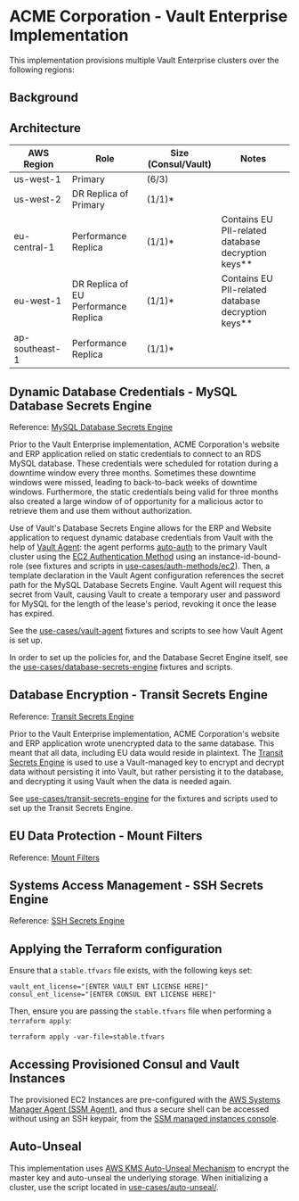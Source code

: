 # ACME Corporation - Vault Enterprise Implementation

This implementation provisions multiple Vault Enterprise clusters over the following regions:

## Background

## Architecture 

| AWS Region        | Role                                  | Size (Consul/Vault)   | Notes                                               |
| ----------------- | ------------------------------------- | --------------------- | --------------------------------------------------- |
| us-west-1         | Primary                               | (6/3)                 |                                                     |
| us-west-2         | DR Replica of Primary                 | (1/1)*                |                                                     |
| eu-central-1      | Performance Replica                   | (1/1)*                | Contains EU PII-related database decryption keys**  |
| eu-west-1         | DR Replica of EU Performance Replica  | (1/1)*                | Contains EU PII-related database decryption keys**  |
| ap-southeast-1    | Performance Replica                   | (1/1)*                |                                                     |

## Dynamic Database Credentials - MySQL Database Secrets Engine
Reference: [MySQL Database Secrets Engine](https://www.vaultproject.io/docs/secrets/databases/mssql/)

Prior to the Vault Enterprise implementation, ACME Corporation's website and ERP application relied on static credentials to connect to an RDS MySQL database. These credentials were scheduled for rotation during a downtime window every three months. Sometimes these downtime windows were missed, leading to back-to-back weeks of downtime windows. Furthermore, the static credentials being valid for three months also created a large window of of opportunity for a malicious actor to retrieve them and use them without authorization.

Use of Vault's Database Secrets Engine allows for the ERP and Website application to request dynamic database credentials from Vault with the help of [Vault Agent](https://www.vaultproject.io/docs/agent/): the agent performs [auto-auth](https://www.vaultproject.io/docs/agent/autoauth/) to the primary Vault cluster using the [EC2 Authentication Method](https://www.vaultproject.io/docs/auth/aws/) using an instance-id-bound-role (see fixtures and scripts in [use-cases/auth-methods/ec2](use-cases/auth-methods/ec2)). Then, a template declaration in the Vault Agent configuration references the secret path for the MySQL Database Secrets Engine. Vault Agent will request this secret from Vault, causing Vault to create a temporary user and password for MySQL for the length of the lease's period, revoking it once the lease has expired.

See the [use-cases/vault-agent](use-cases/vault-agent) fixtures and scripts to see how Vault Agent is set up.

In order to set up the policies for, and the Database Secret Engine itself, see the [use-cases/database-secrets-engine](use-cases/database-secrets-engine) fixtures and scripts.

## Database Encryption - Transit Secrets Engine
Reference: [Transit Secrets Engine](https://www.vaultproject.io/docs/secrets/transit/index.html)

Prior to the Vault Enterprise implementation, ACME Corporation's website and ERP application wrote unencrypted data to the same database. This meant that all data, including EU data would reside in plaintext. The [Transit Secrets Engine](https://www.vaultproject.io/docs/secrets/transit/index.html) is used to use a Vault-managed key to encrypt and decrypt data without persisting it into Vault, but rather persisting it to the database, and decrypting it using Vault when the data is needed again.

See [use-cases/transit-secrets-engine](use-cases/transit-secrets-engine) for the fixtures and scripts used to set up the Transit Secrets Engine.

## EU Data Protection - Mount Filters
Reference: [Mount Filters](https://www.vaultproject.io/guides/operations/mount-filter/)

## Systems Access Management - SSH Secrets Engine
Reference: [SSH Secrets Engine](https://www.vaultproject.io/docs/secrets/ssh/index.html)

## Applying the Terraform configuration

Ensure that a `stable.tfvars` file exists, with the following keys set:

```
vault_ent_license="[ENTER VAULT ENT LICENSE HERE]"
consul_ent_license="[ENTER CONSUL ENT LICENSE HERE]"
```

Then, ensure you are passing the `stable.tfvars` file when performing a `terraform apply`:

```
terraform apply -var-file=stable.tfvars
```

## Accessing Provisioned Consul and Vault Instances

The provisioned EC2 Instances are pre-configured with the [AWS Systems Manager Agent (SSM Agent)](https://docs.aws.amazon.com/systems-manager/latest/userguide/ssm-agent.html), and thus a secure shell can be accessed without using an SSH keypair, from the [SSM managed instances console](https://console.aws.amazon.com/systems-manager/managed-instances).

## Auto-Unseal

This implementation uses [AWS KMS Auto-Unseal Mechanism](https://www.vaultproject.io/docs/configuration/seal/awskms/) to encrypt the master key and auto-unseal the underlying storage. When initializing a cluster, use the script located in [use-cases/auto-unseal/](use-cases/auto-unseal/).
